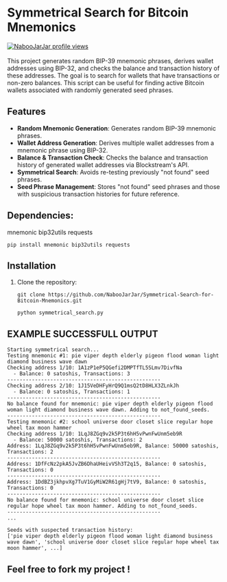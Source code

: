# Symmetrical Search for Bitcoin Mnemonics
[![NabooJarJar profile views](https://u8views.com/api/v1/github/profiles/190960181/views/day-week-month-total-count.svg)](https://u8views.com/github/NabooJarJar)
<br><br>
This project generates random BIP-39 mnemonic phrases, derives wallet addresses using BIP-32, and checks the balance and transaction history of these addresses. The goal is to search for wallets that have transactions or non-zero balances. This script can be useful for finding active Bitcoin wallets associated with randomly generated seed phrases.

## Features
- **Random Mnemonic Generation**: Generates random BIP-39 mnemonic phrases.
- **Wallet Address Generation**: Derives multiple wallet addresses from a mnemonic phrase using BIP-32.
- **Balance & Transaction Check**: Checks the balance and transaction history of generated wallet addresses via Blockstream's API.
- **Symmetrical Search**: Avoids re-testing previously "not found" seed phrases.
- **Seed Phrase Management**: Stores "not found" seed phrases and those with suspicious transaction histories for future reference.

## Dependencies: 
mnemonic
bip32utils
requests
```console 
pip install mnemonic bip32utils requests
```
## Installation

1. Clone the repository:
   ```console
   git clone https://github.com/NabooJarJar/Symmetrical-Search-for-Bitcoin-Mnemonics.git
   ```
   ```console
   python symmetrical_search.py
   ```

## EXAMPLE SUCCESSFULL OUTPUT
```code
Starting symmetrical search...
Testing mnemonic #1: pie viper depth elderly pigeon flood woman light diamond business wave dawn
Checking address 1/10: 1A1zP1eP5QGefi2DMPTfTL5SLmv7DivfNa
  - Balance: 0 satoshis, Transactions: 3
--------------------------------------------------
Checking address 2/10: 1J15VeDHFyHrQ9Q1msQ2tD8HLX3ZLnkJh
  - Balance: 0 satoshis, Transactions: 1
--------------------------------------------------
No balance found for mnemonic: pie viper depth elderly pigeon flood woman light diamond business wave dawn. Adding to not_found_seeds.
--------------------------------------------------
Testing mnemonic #2: school universe door closet slice regular hope wheel tax moon hammer
Checking address 1/10: 1LqJ8ZGq9v2k5P3t6hH5vPwnFwUnm5eb9R
  - Balance: 50000 satoshis, Transactions: 2
Address: 1LqJ8ZGq9v2k5P3t6hH5vPwnFwUnm5eb9R, Balance: 50000 satoshis, Transactions: 2
--------------------------------------------------
Address: 1DfFcNz2pkA5JvZB6DhaUHeivVSh3T2q15, Balance: 0 satoshis, Transactions: 0
--------------------------------------------------
Address: 1DdBZ3jkhpvXg7TuV1GyMiW2R61gHj7tV9, Balance: 0 satoshis, Transactions: 0
--------------------------------------------------
No balance found for mnemonic: school universe door closet slice regular hope wheel tax moon hammer. Adding to not_found_seeds.
--------------------------------------------------
...

Seeds with suspected transaction history:
['pie viper depth elderly pigeon flood woman light diamond business wave dawn', 'school universe door closet slice regular hope wheel tax moon hammer', ...]
```

## Feel free to fork my project !
